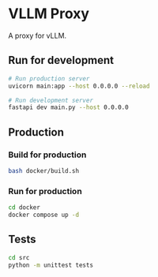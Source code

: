 # VLLM Proxy

A proxy for vLLM.


## Run for development

```bash
# Run production server
uvicorn main:app --host 0.0.0.0 --reload

# Run development server
fastapi dev main.py --host 0.0.0.0
```


## Production 

### Build for production

```bash
bash docker/build.sh
```

### Run for production

```bash
cd docker
docker compose up -d
```

## Tests

```bash
cd src
python -m unittest tests
```